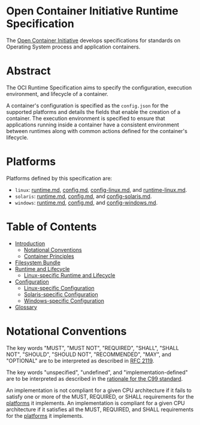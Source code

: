 # <a name="openContainerInitiativeRuntimeSpecification" />Open Container Initiative Runtime Specification

The [Open Container Initiative][oci] develops specifications for standards on Operating System process and application containers.

# <a name="ociRuntimeSpecAbstract" />Abstract

The OCI Runtime Specification aims to specify the configuration, execution environment, and lifecycle of a container.

A container's configuration is specified as the `config.json` for the supported platforms and details the fields that enable the creation of a container.
The execution environment is specified to ensure that applications running inside a container have a consistent environment between runtimes along with common actions defined for the container's lifecycle.

# <a name="ociRuntimeSpecPlatforms" />Platforms

Platforms defined by this specification are:

* `linux`: [runtime.md](runtime.md), [config.md](config.md), [config-linux.md](config-linux.md), and [runtime-linux.md](runtime-linux.md).
* `solaris`: [runtime.md](runtime.md), [config.md](config.md), and [config-solaris.md](config-solaris.md).
* `windows`: [runtime.md](runtime.md), [config.md](config.md), and [config-windows.md](config-windows.md).

# <a name="ociRuntimeSpecTOC" />Table of Contents

- [Introduction](spec.md)
    - [Notational Conventions](#notational-conventions)
    - [Container Principles](principles.md)
- [Filesystem Bundle](bundle.md)
- [Runtime and Lifecycle](runtime.md)
    - [Linux-specific Runtime and Lifecycle](runtime-linux.md)
- [Configuration](config.md)
    - [Linux-specific Configuration](config-linux.md)
    - [Solaris-specific Configuration](config-solaris.md)
    - [Windows-specific Configuration](config-windows.md)
- [Glossary](glossary.md)

# <a name="ociRuntimeSpecNotationalConventions" />Notational Conventions

The key words "MUST", "MUST NOT", "REQUIRED", "SHALL", "SHALL NOT", "SHOULD", "SHOULD NOT", "RECOMMENDED", "MAY", and "OPTIONAL" are to be interpreted as described in [RFC 2119][rfc2119].

The key words "unspecified", "undefined", and "implementation-defined" are to be interpreted as described in the [rationale for the C99 standard][c99-unspecified].

An implementation is not compliant for a given CPU architecture if it fails to satisfy one or more of the MUST, REQUIRED, or SHALL requirements for the [platforms](#platforms) it implements.
An implementation is compliant for a given CPU architecture if it satisfies all the MUST, REQUIRED, and SHALL requirements for the [platforms](#platforms) it implements.


[c99-unspecified]: http://www.open-std.org/jtc1/sc22/wg14/www/C99RationaleV5.10.pdf#page=18
[oci]: http://www.opencontainers.org
[rfc2119]: http://tools.ietf.org/html/rfc2119
